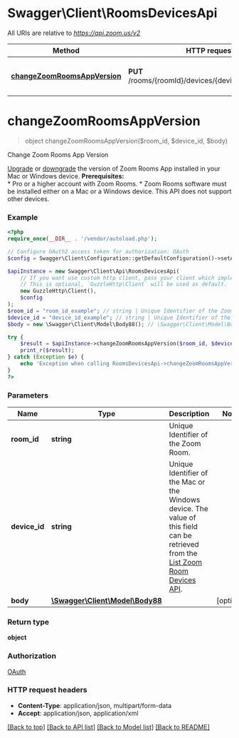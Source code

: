 # Swagger\Client\RoomsDevicesApi

All URIs are relative to *https://api.zoom.us/v2*

Method | HTTP request | Description
------------- | ------------- | -------------
[**changeZoomRoomsAppVersion**](RoomsDevicesApi.md#changeZoomRoomsAppVersion) | **PUT** /rooms/{roomId}/devices/{deviceId}/app_version | Change Zoom Rooms App Version


# **changeZoomRoomsAppVersion**
> object changeZoomRoomsAppVersion($room_id, $device_id, $body)

Change Zoom Rooms App Version

[Upgrade](https://support.zoom.us/hc/en-us/articles/204675449-Upgrade-or-Downgrade-Zoom-Rooms-Software#h_1751c48a-644e-4a60-b96a-31ec77c616e6) or [downgrade](https://support.zoom.us/hc/en-us/articles/204675449-Upgrade-or-Downgrade-Zoom-Rooms-Software#h_d97349d6-9253-484c-af80-350475026524) the version of Zoom Rooms App installed in your Mac or Windows device.  **Prerequisites:**<br> * Pro or a higher account with Zoom Rooms. * Zoom Rooms software must be installed either on a Mac or a Windows device. This API does not support other devices.

### Example
```php
<?php
require_once(__DIR__ . '/vendor/autoload.php');

// Configure OAuth2 access token for authorization: OAuth
$config = Swagger\Client\Configuration::getDefaultConfiguration()->setAccessToken('YOUR_ACCESS_TOKEN');

$apiInstance = new Swagger\Client\Api\RoomsDevicesApi(
    // If you want use custom http client, pass your client which implements `GuzzleHttp\ClientInterface`.
    // This is optional, `GuzzleHttp\Client` will be used as default.
    new GuzzleHttp\Client(),
    $config
);
$room_id = "room_id_example"; // string | Unique Identifier of the Zoom Room.
$device_id = "device_id_example"; // string | Unique Identifier of the Mac or the Windows device. The value of this field can be retrieved from the [List Zoom Room Devices API](https://marketplace.zoom.us/docs/api-reference/zoom-api/rooms/listzrdevices).
$body = new \Swagger\Client\Model\Body88(); // \Swagger\Client\Model\Body88 | 

try {
    $result = $apiInstance->changeZoomRoomsAppVersion($room_id, $device_id, $body);
    print_r($result);
} catch (Exception $e) {
    echo 'Exception when calling RoomsDevicesApi->changeZoomRoomsAppVersion: ', $e->getMessage(), PHP_EOL;
}
?>
```

### Parameters

Name | Type | Description  | Notes
------------- | ------------- | ------------- | -------------
 **room_id** | **string**| Unique Identifier of the Zoom Room. |
 **device_id** | **string**| Unique Identifier of the Mac or the Windows device. The value of this field can be retrieved from the [List Zoom Room Devices API](https://marketplace.zoom.us/docs/api-reference/zoom-api/rooms/listzrdevices). |
 **body** | [**\Swagger\Client\Model\Body88**](../Model/Body88.md)|  | [optional]

### Return type

**object**

### Authorization

[OAuth](../../README.md#OAuth)

### HTTP request headers

 - **Content-Type**: application/json, multipart/form-data
 - **Accept**: application/json, application/xml

[[Back to top]](#) [[Back to API list]](../../README.md#documentation-for-api-endpoints) [[Back to Model list]](../../README.md#documentation-for-models) [[Back to README]](../../README.md)

